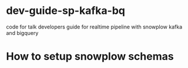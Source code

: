 # dev-guide-sp-kafka-bq
code for talk developers guide for realtime pipeline with snowplow kafka and bigquery

# How to setup snowplow schemas
